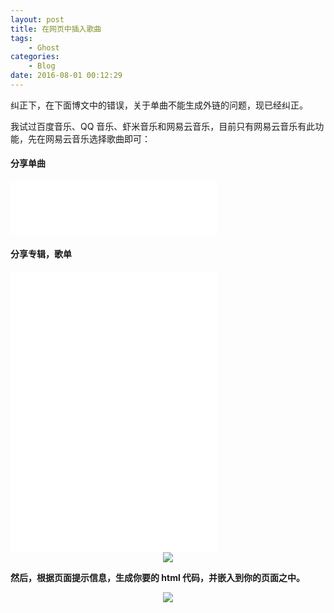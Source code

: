 ```yaml
---
layout: post
title: 在网页中插入歌曲
tags: 
    - Ghost
categories: 
    - Blog
date: 2016-08-01 00:12:29
---
```


纠正下，在下面博文中的错误，关于单曲不能生成外链的问题，现已经纠正。

我试过百度音乐、QQ 音乐、虾米音乐和网易云音乐，目前只有网易云音乐有此功能，先在网易云音乐选择歌曲即可：

#### 分享单曲

<iframe frameborder="no" border="0" marginwidth="0" marginheight="0" width=330 height=86 src="//music.163.com/outchain/player?type=2&id=101906&auto=1&height=66"></iframe>

#### 分享专辑，歌单

<iframe frameborder="no" border="0" marginwidth="0" marginheight="0" width=330 height=450 src="//music.163.com/outchain/player?type=0&id=26096079&auto=1&height=430"></iframe>

<div align=center>
<img src="http://samzong.oss-cn-shenzhen.aliyuncs.com/2016/07/1-6UcK4gXBrACw.jpg">
</div>

**然后，根据页面提示信息，生成你要的 html 代码，并嵌入到你的页面之中。**
<div align=center>
<img src="http://samzong.oss-cn-shenzhen.aliyuncs.com/2016/07/2-6UcK4gXBrACw.jpg">
</div>
